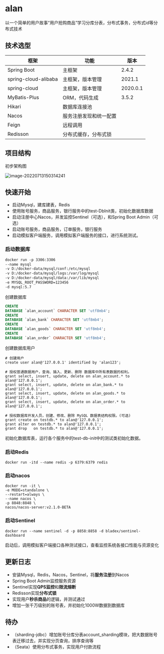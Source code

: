 # alan

以一个简单的用户故事“用户抢购商品”学习分库分表，分布式事务，分布式id等分布式技术

## 技术选型

| 框架                 | 功能                   | 版本     |
| -------------------- | ---------------------- | -------- |
| Spring Boot          | 主框架                 | 2.4.2    |
| spring-cloud-alibaba | 主框架，版本管理       | 2021.1   |
| spring-cloud         | 主框架，版本管理       | 2020.0.1 |
| MyBatis-Plus         | ORM，代码生成          | 3.5.2    |
| Hikari               | 数据库连接池           |          |
| Nacos                | 服务注册发现和统一配置 |          |
| Feign                | 远程调用               |          |
| Redisson             | 分布式缓存，分布式锁   |          |

## 项目结构

初步架构图

![image-20220713150314241](https://jack-pic.oss-cn-hangzhou.aliyuncs.com/doc/image/image-20220713150314241.png)

## 快速开始

- 启动Mysql，建库建表，Redis
- 使用账号服务，商品服务，银行服务中的test-DbInit类，初始化数据库数据
- 启动注册中心Nacos，并发监控Sentinel（可选），和Spring Boot Admin（可选）
- 启动账号服务，商品服务，订单服务，银行服务
- 启动模拟客户端服务，调用模拟客户端服务的接口，进行系统测试。

### 启动数据库

```dockerfile
docker run -p 3306:3306 
--name mysql 
-v D:/docker-data/mysql/conf:/etc/mysql 
-v D:/docker-data/mysql/logs:/var/log/mysql 
-v D:/docker-data/mysql/data:/var/lib/mysql 
-e MYSQL_ROOT_PASSWORD=123456 
-d mysql:5.7
```

创建数据库

```sql
CREATE
DATABASE `alan_account` CHARACTER SET 'utf8mb4';
CREATE
DATABASE `alan_bank` CHARACTER SET 'utf8mb4';
CREATE
DATABASE `alan_goods` CHARACTER SET 'utf8mb4';
CREATE
DATABASE `alan_order` CHARACTER SET 'utf8mb4';
```

创建数据库用户

```
# 创建用户
create user alan@'127.0.0.1' identified by 'alan123';

# 授权普通数据用户，查询、插入、更新、删除 数据库中所有表数据的权利。
grant select, insert, update, delete on alan_account.* to alan@'127.0.0.1';
grant select, insert, update, delete on alan_bank.* to alan@'127.0.0.1';
grant select, insert, update, delete on alan_goods.* to alan@'127.0.0.1';
grant select, insert, update, delete on alan_order.* to alan@'127.0.0.1';

# 授权数据库开发人员，创建、修改、删除 MySQL 数据表结构权限。(可选)
grant create on testdb.* to alan@'127.0.0.1';
grant alter on testdb.* to alan@'127.0.0.1';
grant drop   on testdb.* to alan@'127.0.0.1';
```

初始化数据库表，运行各个服务中的test-db-init中的测试类初始化数据。

### 启动Redis

```
docker run -itd --name redis -p 6379:6379 redis
```

### 启动nacos

```
docker run -it \
-e MODE=standalone \
--restart=always \
--name nacos \
-p 8848:8848 \
nacos/nacos-server:v2.1.0-BETA
```

### 启动Sentinel

```
docker run --name sentinel -d -p 8858:8858 -d bladex/sentinel-dashboard
```

启动后，调用模拟客户端接口各种测试接口，查看监控系统各接口性能与资源变化

## 更新日志

- 安装Mysql，Redis，Nacos，Sentinel，将**服务注册**到Nacos
- Spring Boot Admin监控服务资源
- Sentinel实现**QPS监控**和**限流熔断**
- Redisson实现**分布式锁**
- 实现用户**秒杀商品**的逻辑，并测试通过
- 增加一张千万级别的账号表，并初始化1000W数据到数据库

## 待办

- （sharding-jdbc）增加账号分库分表account_sharding模块，把大数据账号表迁移过去，并实现分页查询，排序查询等
- （Seata）使用分布式事务，实现用户付款流程
